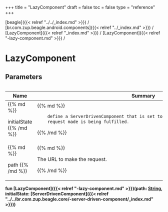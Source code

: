+++
title = "LazyComponent"
draft = false
toc = false
type = "reference"
+++

[beagle]({{< relref "../../_index.md" >}}) / [br.com.zup.beagle.android.components]({{< relref "../_index.md" >}}) / [LazyComponent]({{< relref "_index.md" >}}) / [LazyComponent]({{< relref "-lazy-component.md" >}}) / 



# LazyComponent  


## Parameters  
<table>
  
  
<table>
  
<thead>
<tr>
<th>
Name  
</th>
<th>
Summary  
</th>
  
</tr>
</thead>
<tbody>
<tr>
<td>
{{% md %}}

initialState
{{% /md %}}
</td>
<td>
{{% md %}}



```java
    define a ServerDrivenComponent that is set to be on view while the asynchronous
    request made is being fulfilled.
```



{{% /md %}}
</td>
</tr>

<tr>
<td>
{{% md %}}

path
{{% /md %}}
</td>
<td>
{{% md %}}



The URL to make the request.


{{% /md %}}
</td>
</tr>

</tbody>
</table>
  
</table>
  
  
<b><b>fun [LazyComponent]({{< relref "-lazy-component.md" >}})(path: [String](https://kotlinlang.org/api/latest/jvm/stdlib/kotlin/-string/index.html), initialState: [ServerDrivenComponent]({{< relref "../../br.com.zup.beagle.core/-server-driven-component/_index.md" >}}))</b></b>  



